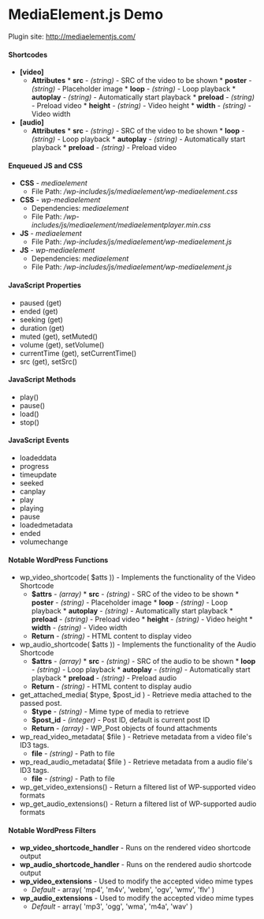 MediaElement.js Demo
===================

Plugin site: http://mediaelementjs.com/

#### Shortcodes
* **[video]**
  - **Attributes**
        * **src** - *(string)* - SRC of the video to be shown
        * **poster** - *(string)* - Placeholder image
        * **loop** - *(string)* - Loop playback
        * **autoplay** - *(string)* - Automatically start playback
        * **preload** - *(string)* - Preload video
        * **height** - *(string)* - Video height
        * **width** - *(string)* - Video width
* **[audio]**
  - **Attributes**
        * **src** - *(string)* - SRC of the video to be shown
        * **loop** - *(string)* - Loop playback
        * **autoplay** - *(string)* - Automatically start playback
        * **preload** - *(string)* - Preload video

#### Enqueued JS and CSS

* **CSS** - *mediaelement*
  - File Path: */wp-includes/js/mediaelement/wp-mediaelement.css*
* **CSS** - *wp-mediaelement*
  - Dependencies: *mediaelement*
  - File Path: */wp-includes/js/mediaelement/mediaelementplayer.min.css*
* **JS** - *mediaelement*
  - File Path: */wp-includes/js/mediaelement/wp-mediaelement.js*
* **JS** - *wp-mediaelement*
  - Dependencies: *mediaelement*
  - File Path: */wp-includes/js/mediaelement/wp-mediaelement.js*

#### JavaScript Properties

* paused (get)
* ended (get)
* seeking (get)
* duration (get)
* muted (get), setMuted()
* volume (get), setVolume()
* currentTime (get), setCurrentTime()
* src (get), setSrc()

#### JavaScript Methods

* play()
* pause()
* load()
* stop()

#### JavaScript Events

* loadeddata
* progress
* timeupdate
* seeked
* canplay
* play
* playing
* pause
* loadedmetadata
* ended
* volumechange

#### Notable WordPress Functions

* wp_video_shortcode( $atts )) - Implements the functionality of the Video Shortcode
  - **$attrs** - *(array)*
        * **src** - *(string)* - SRC of the video to be shown
        * **poster** - *(string)* - Placeholder image
        * **loop** - *(string)* - Loop playback
        * **autoplay** - *(string)* - Automatically start playback
        * **preload** - *(string)* - Preload video
        * **height** - *(string)* - Video height
        * **width** - *(string)* - Video width
  - **Return** - *(string)* - HTML content to display video
* wp_audio_shortcode( $atts )) - Implements the functionality of the Audio Shortcode
  - **$attrs** - *(array)*
        * **src** - *(string)* - SRC of the audio to be shown
        * **loop** - *(string)* - Loop playback
        * **autoplay** - *(string)* - Automatically start playback
        * **preload** - *(string)* - Preload audio
  - **Return** - *(string)* - HTML content to display audio
* get_attached_media( $type, $post_id ) - Retrieve media attached to the passed post.
  - **$type** - *(string)* - Mime type of media to retrieve
  - **$post_id** - *(integer)* - Post ID, default is current post ID
  - **Return** - *(array)* - WP_Post objects of found attachments
* wp_read_video_metadata( $file ) - Retrieve metadata from a video file's ID3 tags.
  - **file** - *(string)* - Path to file
* wp_read_audio_metadata( $file ) - Retrieve metadata from a audio file's ID3 tags.
  - **file** - *(string)* - Path to file
* wp_get_video_extensions() - Return a filtered list of WP-supported video formats
* wp_get_audio_extensions() - Return a filtered list of WP-supported audio formats

#### Notable WordPress Filters

* **wp_video_shortcode_handler** - Runs on the rendered video shortcode output
* **wp_audio_shortcode_handler** - Runs on the rendered audio shortcode output
* **wp_video_extensions** - Used to modify the accepted video mime types
  - *Default* - array( 'mp4', 'm4v', 'webm', 'ogv', 'wmv', 'flv' )
* **wp_audio_extensions** - Used to modify the accepted video mime types
  - *Default* - array( 'mp3', 'ogg', 'wma', 'm4a', 'wav' )
